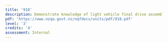 ```yaml
---
title: '918'
description: Demonstrate knowledge of light vehicle final drive assembly operation
pdf: 'https://www.nzqa.govt.nz/nqfdocs/units/pdf/918.pdf'
level: '3'
credits: '4'
assessment: Internal
---
```


